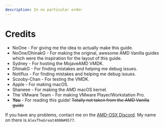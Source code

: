 ```yaml
---
description: In no particular order
---
```


# Credits

* NoOne - For giving me the idea to actually make this guide.
* NoOne/DhinakG - For making the original, awesome AMD Vanilla guides which were the inspiration for the layout of this guide.
* Sydney - For hosting the MojaveAMD VMDK.
* DhinakG - For finding mistakes and helping me debug issues.
* Notiflux - For finding mistakes and helping me debug issues.
* Scooby-Chan - For testing the VMDK.
* Apple - For making macOS.
* Shaneee - For making the AMD macOS kernel.
* The VMware Team - For making VMware Player/Workstation Pro. 
* **You** - For reading this guide! ~~Totally not taken from the AMD Vanilla guide~~

If you have any problems, contact me on the [AMD-OSX Discord](https://discord.gg/EfCYAJW). My name on there is `AlexTheGreat4000#9577`.

